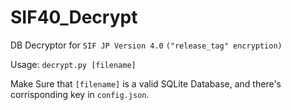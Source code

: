 # SIF40_Decrypt

DB Decryptor for `SIF JP Version 4.0` `("release_tag" encryption)`

Usage: `decrypt.py [filename]`

Make Sure that `[filename]` is a valid SQLite Database, and there's corrisponding key in `config.json`.


